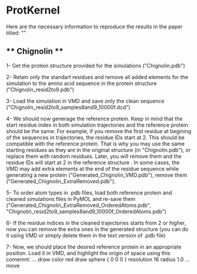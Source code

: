 # ProtKernel
Here are the necessary information to reproduce the results in the paper titled: ""

** Chignolin **
---
1- Get the protein structure provided for the simulations ("Chignolin.pdb")

2- Retain only the standart residues and remove all added elements for the simulation to the amino acid sequence in the protein structure ("Chignolin_resid2to9.pdb")

3- Load the simulation in VMD and save only the clean sequence ("Chignolin_resid2to9_samples8and9_10000f.dcd")

4- We should now generage the reference protein. Keep in mind that the start residue index in both simulation trajectories and the reference protein should be the same. For example, if you remove the first residue at begining of the sequences in trajectories, the residue IDs start at 2. This should be compatible with the reference protein. That is why you may use the same starting residues as they are in the original structure (in "Chignolin.pdb"), or replace them with random residues. Later, you will remove them and the residue IDs will start at 2 in the reference structure . 
In some cases, the VMD may add extra elements at the end of the residue sequence while generating a new protein ("Generated_Chignolin_VMD.pdb"), remove them ("Generated_Chignolin_ExtraRemoved.pdb").

5- To order atom types in .pdb files, load both reference protein and cleaned simulations files in PyMOL and re-save them ("Generated_Chignolin_ExtraRemoved_OrderedAtoms.pdb", "Chignolin_resid2to9_samples8and9_10000f_OrderedAtoms.pdb")

6- If the residue indices in the cleaned trajectories starts from 2 or higher, now you can remove the extra ones in the generated structure (you can do it using VMD or simply delete them in the text version of .pdb file)

7- Now, we should place the desired reference protein in an appropriate position. 
Load it in VMD, and highlight the origin of space using this comemnt: 
...
draw color red
draw sphere { 0 0 0 } resolution 16 radius 1.0
...
move 


